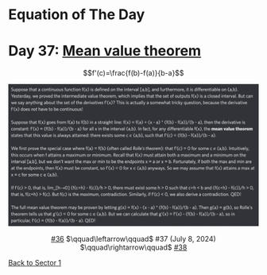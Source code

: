 # Equation of The Day

# Day 37: [Mean value theorem](https://en.wikipedia.org/wiki/Mean_value_theorem)

$$f'(c)=\frac{f(b)-f(a)}{b-a}$$

<picture><img alt="Day 37" src="0037.png"></picture>

<center><a href="0036.html">#36</a> $\qquad\leftarrow\qquad$ #37 (July 8, 2024) $\qquad\rightarrow\qquad$ <a href="0038.html">#38</a></center>

[Back to Sector 1](../0-63.md)

<script data-goatcounter="https://zswu.goatcounter.com/count" async src="//gc.zgo.at/count.js"></script>
<script src="https://utteranc.es/client.js" repo="12AbBa/eotd" issue-term="pathname" theme="github-light" crossorigin="anonymous" async> </script>